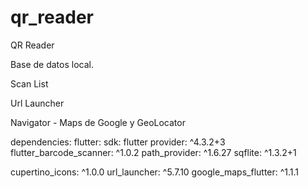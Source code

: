 # qr_reader

QR Reader 

Base de datos local.

Scan List

Url Launcher

Navigator - Maps de Google y GeoLocator

dependencies:
  flutter:
    sdk: flutter
  provider: ^4.3.2+3
  flutter_barcode_scanner: ^1.0.2
  path_provider: ^1.6.27
  sqflite: ^1.3.2+1
  
  cupertino_icons: ^1.0.0
  url_launcher: ^5.7.10
  google_maps_flutter: ^1.1.1
